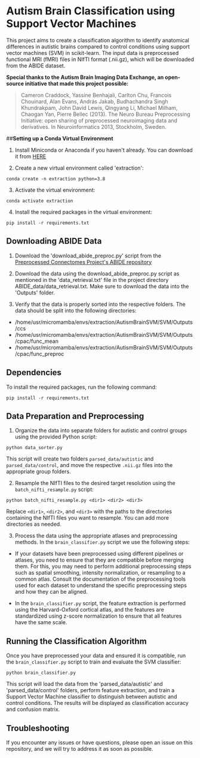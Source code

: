 # **Autism Brain Classification using Support Vector Machines**

This project aims to create a classification algorithm to identify anatomical differences in autistic brains compared to control conditions using support vector machines (SVM) in scikit-learn. The input data is preprocessed functional MRI (fMRI) files in NIfTI format (.nii.gz), which will be downloaded from the ABIDE dataset.

**Special thanks to the Autism Brain Imaging Data Exchange, an open-source initiative that made this project   possible:** 

>Cameron Craddock, Yassine Benhajali, Carlton Chu, Francois Chouinard, Alan Evans, András Jakab, Budhachandra Singh Khundrakpam, John David Lewis, Qingyang Li, Michael Milham, Chaogan Yan, Pierre Bellec (2013). The Neuro Bureau Preprocessing Initiative: open sharing of preprocessed neuroimaging data and derivatives. In Neuroinformatics 2013, Stockholm, Sweden.

##**Setting up a Conda Virtual Environment**

1. Install Miniconda or Anaconda if you haven't already. You can download it from [HERE](https://docs.conda.io/en/latest/miniconda.html) 

2. Create a new virtual environment called 'extraction':

```
conda create -n extraction python=3.8
```

3. Activate the virtual environment:

```
conda activate extraction
```

4. Install the required packages in the virtual environment:

```
pip install -r requirements.txt
```


## **Downloading ABIDE Data**

1. Download the 'download_abide_preproc.py' script from the [Preprocessed Connectomes Project's ABIDE repository](https://github.com/preprocessed-connectomes-project/abide)

2. Download the data using the download_abide_preproc.py script as mentioned in the 'data_retrieval.txt' file in the project directory ABIDE_data/data_retrieval.txt. Make sure to download the data into the 'Outputs' folder.

3. Verify that the data is properly sorted into the respective folders. The data should be split into the following directories:

- /home/usr/micromamba/envs/extraction/AutismBrainSVM/SVM/Outputs/ccs
- /home/usr/micromamba/envs/extraction/AutismBrainSVM/SVM/Outputs/cpac/func_mean
- /home/usr/micromamba/envs/extraction/AutismBrainSVM/SVM/Outputs/cpac/func_preproc

## **Dependencies**

To install the required packages, run the following command:

```
pip install -r requirements.txt
```
## **Data Preparation and Preprocessing**

1. Organize the data into separate folders for autistic and control groups using the provided Python script:

```
python data_sorter.py
```


This script will create two folders `parsed_data/autistic` and `parsed_data/control`, and move the respective `.nii.gz` files into the appropriate group folders.

2. Resample the NIfTI files to the desired target resolution using the `batch_nifti_resample.py` script:

```
python batch_nifti_resample.py <dir1> <dir2> <dir3>
```

Replace `<dir1>`, `<dir2>`, and `<dir3>` with the paths to the directories containing the NIfTI files you want to resample. You can add more directories as needed.

3. Process the data using the appropriate atlases and preprocessing methods. In the `brain_classifier.py` script we use the following steps: 

- If your datasets have been preprocessed using different pipelines or atlases, you need to ensure that they are compatible before merging them. For this, you may need to perform additional preprocessing steps such as spatial smoothing, intensity normalization, or resampling to a common atlas. Consult the documentation of the preprocessing tools used for each dataset to understand the specific preprocessing steps and how they can be aligned.

- In the `brain_classifier.py` script, the feature extraction is performed using the Harvard-Oxford cortical atlas, and the features are standardized using z-score normalization to ensure that all features have the same scale.

## **Running the Classification Algorithm**

Once you have preprocessed your data and ensured it is compatible, run the `brain_classifier.py` script to train and evaluate the SVM classifier:

```
python brain_classifier.py
```

This script will load the data from the 'parsed_data/autistic' and 'parsed_data/control' folders, perform feature extraction, and train a Support Vector Machine classifier to distinguish between autistic and control conditions. The results will be displayed as classification accuracy and confusion matrix.


## **Troubleshooting**

If you encounter any issues or have questions, please open an issue on this repository, and we will try to address it as soon as possible. 
